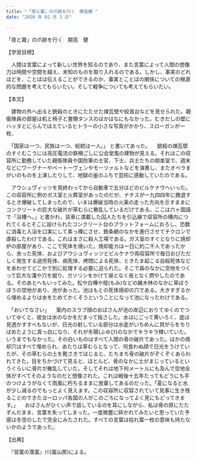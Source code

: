 ```yaml
---
title: "「夜と霧」の爪跡を行く　開高健 "
date: "2020 年 02 月 1 日"

---
```




「夜と霧」の爪跡を行く　開高　健 

【学習目標】 

　人間は言葉によって新しい世界を知るのであり、また言葉によって人間の想像力は時間や空間を越え、未知のものを取り入れるのである。しかし、事実のどれほどを、ことばは伝えることができるのか、事実とことばの関係についての根源的な問題を考えてもらいたい。そして戦争についても考えてもらいたい。 

【本文】 

　建物の外へ出ると銃殺のときにたたせた煉瓦壁や絞首台などを見せられた。親衛隊員の部屋は机と椅子と書類タンスのほかはなにもなかった。むきだしの壁にハッタとにらんでほえているヒトラーの小さな写真がかかり、スローガンが一枚、 

　「国家は一つ、民族は一つ、総統は一人。」 と書いてあった。 　銃殺の煉瓦壁のすぐむこうには高圧電流の鉄柵ごしに公会堂風の建物が見える。それはこの収容所に勤務していた親衛隊員や国防軍の士官、下士、兵士たちの娯楽室で、週末などにワーグナーやベートーヴェンやモーツァルトなどを演奏し、またオペラまがいのものを上演したりして、地獄の釜のふちで芸術に感動していたのである。

　アウシュヴィッツを見終わってから自動車で五分ほどのビルケナウへいった。この収容所に例のガス室と火葬室があったのだが、ナチスが一九四四年に撤退するとき爆破してしまったので、いまは爆破当時の火薬の走った方向を示すままにコンクリートの巨大な破片が草むらに散乱しているだけである。ここは六ヶ国語で「浴槽へ。」と書かれ、貨車に満載した囚人たちを引込線で収容所の構内につれてくるとそこに設けられたコンクリート台のプラットフォームにおろし、恐数に消毒と入浴を口実にして素っ裸にさせ、鉄条網のなかを進行させてチクロンで虐殺したわけである。これはまさに殺人工場である。ガス室のすぐとなりに焼却炉の部屋があり、ここで死体を焼いた。焼却能カは一日に約二千人であったから、余った死体、およびアウシュヴィッツとビルケナウ両収容所で毎日おびただしく発生する過労死体、病死体、拷問による死体、ときたま起こる自殺死体など をあわせてどこかで別に処理する必要に迫られた。そこで森のなかに空地をつくって巨大な溝や穴を掘り、ガソリンをかけて昼となく夜となく燃やしたのである。そのあとへもいってみた。松や白樺や樅(もみ)などの雑木林のなかに草ぼうぼうの空地があり、池があった。池はもとの死体焼却の穴である。大きすぎるから埋めるよりは水をためてかくそうということになって池になったわけである。 

　「おいでなさい」 　案内のスラブ顔のおばさんが池の岸辺におりてゆくのでついてゆくと、彼女は水のなかをだまって指さした。水はにごって黄いろく、底は見透かすすべもないが、日光の射している部分は水底がいちめんに貝がらをちりばめたように真っ白になり、それが冬陽(ふゆび)のなかでキラキラ輝いていた。いうまでもなかった。その白いものはすべて人間の骨の破片であった。ほかの焼却穴はすべて埋められ、あたりは草むらとなって、何食わぬ顔で日光をうけていたが、その草むらの土を靴さきでほじると、たちまち骨の破片がぞくぞくあらわれてきた。目をちかづけて見ると、ほとんど、骨のなかに土がまじっているというぐらいに骨片が散乱していた。そしてそれは地下何メートルにも及んで空地全体がすべてそのようなのだと想像された。これは戦後十五年たってもどうにも手のつけようがなくて雨風に朽ちるままに放棄してあるのだった。「夏になると水が少し減るのでもっとよく見えます。この収容所に収容されていて見事に生き残ることのできたヨーロッパ各国の人がこのごろになってよく見にもどってきます。」 　おばさんがひくい声で話しているのを耳にしながら、私は骨の原にたたずんだまま、言葉を失ってしまった。一度微塵に砕かれてみたいと思っていた予感は冬空のしたで完全にみたされた。すべての言葉は枯れ葉一枚の意味も持たないかのようであった。 

【出典】 

　『営葉の落葉』川(冨山房)による。